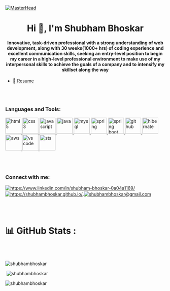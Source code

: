 <!----------------------------------- Heading Section ------------------------------------>
<a href="https://shubhambhoskar.github.io/" target="blank">![MasterHead](https://shubhambhoskar.github.io/images/gitbackground.gif)</a>

<h1 align="center">Hi 👋, I'm Shubham Bhoskar</h1>
<!----------------------------------- About Section ------------------------------------>
<h4 align="center">Innovative, task-driven professional with a strong understanding of web development, along with 30 weeks(1000+ hrs) of coding experience and excellent communication skills, seeking an entry-level position to begin my career in a high-level professional environment to make use of my interpersonal skills to achieve the goals of a company and to intensify my skillset along the way</h4>

<!-- for review -->
<!-- <p align="center"> <img src="https://komarev.com/ghpvc/?username=shubhambhoskar&label=Profile%20views&color=0e75b6&style=flat" alt="shubhambhoskar" /> </p> -->

<!-- <p align="center"> <a href="https://github.com/ryo-ma/github-profile-trophy"><img src="https://github-profile-trophy.vercel.app/?username=shubhambhoskar" alt="shubhambhoskar" /></a> </p> -->

<!-- - 🌱 I’m currently learning **Java, mysql** -->
<!-- - 📞 Phone Number **+917741082123**

- 📫 How to reach me **shubhambhoskar@gmail.com** -->
- <a href="https://drive.google.com/file/d/1ZQyF2_wsLQI2bubKQMefv0Ah7czyYyf7/view?usp=sharing" target="blank">📄 Resume</a>
<!-- - 📄 Know about my experiences [https://drive.google.com/file/d/1ZQyF2_wsLQI2bubKQMefv0Ah7czyYyf7/view?usp=sharing](https://drive.google.com/file/d/1ZQyF2_wsLQI2bubKQMefv0Ah7czyYyf7/view?usp=sharing) -->
<br></br>
<!----------------------------------- Tech Stack Section ------------------------------------>
<h3 align="left">Languages and Tools:</h3>
<p align="left"> 
    <a href="https://www.w3.org/html/" target="_blank" rel="noreferrer"> <img src="https://shubhambhoskar.github.io/images/icons8-html-5.svg" alt="html5" width="50" height="50"/> </a>
    <a href="https://www.w3schools.com/css/" target="_blank" rel="noreferrer"> <img src="https://shubhambhoskar.github.io/images/icons8-css3.svg" alt="css3" width="50" height="50"/> </a> 
    <a href="https://developer.mozilla.org/en-US/docs/Web/JavaScript" target="_blank" rel="noreferrer"> <img src="https://shubhambhoskar.github.io/images/icons8-javascript.svg" alt="javascript" width="50" height="50"/> </a> 
    <a href="https://www.java.com" target="_blank" rel="noreferrer"> <img src="https://shubhambhoskar.github.io/images/java-svgrepo-com.svg" alt="java" width="50" height="50"/> </a> 
    <a href="https://www.mysql.com/" target="_blank" rel="noreferrer"> <img src="https://shubhambhoskar.github.io/images/mysqlworkbench_102952.svg" alt="mysql" width="50" height="50"/> </a>
    <a href="https://spring.io/" target="_blank" rel="noreferrer"> <img src="https://shubhambhoskar.github.io/images/spring-icon.svg" alt="spring" width="50" height="50"/> </a> 
    <a href="https://spring.io/projects/spring-boot" target="_blank" rel="noreferrer"> <img src="https://shubhambhoskar.github.io/images/spring-boot-logo.png" alt="spring boot" width="50" height="50"/> </a> 
<!--     <a href="https://git-scm.com/" target="_blank" rel="noreferrer"> <img src="" alt="git" width="50" height="50"/> </a> -->
    <a href="https://github.com/" target="_blank" rel="noreferrer"> <img src="https://shubhambhoskar.github.io/images/icons8-github.svg" alt="git hub" width="50" height="50"/> </a> 
    <a href="https://github.com/" target="_blank" rel="noreferrer"> <img src="https://shubhambhoskar.github.io/images/hibernate_logo_icon_171004.svg" alt="hibernate" width="50" height="50"/> </a> 
    <a href="https://aws.amazon.com/" target="_blank" rel="noreferrer"> <img src="https://amit-singh-05.github.io/images/Tech%20Skills%20&%20Tools/aws.png" alt="aws" width="50" height="50"/> </a> 
    <a href="https://code.visualstudio.com/" target="_blank" rel="noreferrer"> <img src="https://amit-singh-05.github.io/images/Tech%20Skills%20&%20Tools/Visual%20Studio%20Code.png" alt="vs code" width="50" height="50"/> </a> 
    <a href="https://spring.io/tools" target="_blank" rel="noreferrer"> <img src="https://amit-singh-05.github.io/images/Tech%20Skills%20&%20Tools/SpringToolSuite.jpeg" alt="sts" width="50" height="50"/> </a> 
    
<!--     <a href="" target="_blank" rel="noreferrer"> <img src="" alt="" width="40" height="40"/> </a>  -->
</p>

<br></br>

<!----------------------------------- Social Media Links Section ------------------------------------>


<h3 align="left">Connect with me:</h3>
<p align="left">
    <a href="https://www.linkedin.com/in/shubham-bhoskar-0a04a1169/">
        <img align="center" src="https://img.shields.io/badge/LinkedIn-0077B5?style=for-the-badge&logo=linkedin&logoColor=white" alt="https://www.linkedin.com/in/shubham-bhoskar-0a04a1169/" />
    </a>
    <a href="https://shubhambhoskar.github.io/">
        <img align="center" src="https://img.shields.io/badge/Portfolio-18A303?style=for-the-badge&logo=ionic&logoColor=white" alt="https://shubhambhoskar.github.io/" />
    </a>
    <a title="shubhambhoskar@gmail.com" href="mailto:shubhambhoskar@gmail.com">
        <img align="center" src="https://img.shields.io/badge/Gmail-D14836?style=for-the-badge&logo=gmail&logoColor=white" alt="shubhambhoskar@gmail.com" />
    </a>
</p>
<br></br>

<!----------------------------------- Github stats Links Section ------------------------------------>

# 📊 GitHub Stats :
<br></br>
<p><img align="centre" src="https://github-readme-stats.vercel.app/api/top-langs?username=shubhambhoskar&show_icons=true&locale=en&layout=compact" alt="shubhambhoskar" /></p>

<p>&nbsp;<img align="centre" src="https://github-readme-stats.vercel.app/api?username=shubhambhoskar&show_icons=true&locale=en" alt="shubhambhoskar" /></p>

<p><img align="centre"  src="https://github-readme-streak-stats.herokuapp.com/?user=shubhambhoskar&" alt="shubhambhoskar" /></p>

